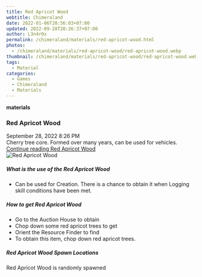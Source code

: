 ```yaml
---
title: Red Apricot Wood
webtitle: Chimeraland
date: 2022-01-06T20:56:03+07:00
updated: 2022-09-28T20:26:37+07:00
author: L3n4r0x
permalink: /chimeraland/materials/red-apricot-wood.html
photos:
  - /chimeraland/materials/red-apricot-wood/red-apricot-wood.webp
thumbnail: /chimeraland/materials/red-apricot-wood/red-apricot-wood.webp
tags:
  - Material
categories:
  - Games
  - Chimeraland
  - Materials
---
```


<section id="bootstrap-wrapper">
  <link
    rel="stylesheet"
    href="https://cdn.statically.io/gh/dimaslanjaka/Web-Manajemen/40ac3225/css/bootstrap-4.5-wrapper.css"
  />
  <div
    class="row g-0 border rounded overflow-hidden flex-md-row mb-4 shadow-sm position-relative"
  >
    <div class="col p-4 d-flex flex-column position-static">
      <strong class="d-inline-block mb-2 text-success">materials</strong>
      <h3 class="mb-0">Red Apricot Wood</h3>
      <div class="mb-1 text-muted">September 28, 2022 8:26 PM</div>
      <div class="mb-2 border p-1">
        Cherry tree core. Formed over many years, can be used for vehicles.
      </div>
      <a href="#" class="stretched-link d-none"
        >Continue reading Red Apricot Wood</a
      >
    </div>
    <div class="col-auto d-none d-lg-block">
      <img
        src="/chimeraland/materials/red-apricot-wood/red-apricot-wood.webp"
        alt="Red Apricot Wood"
      />
    </div>
  </div>
  <div class="row">
    <div class="col-lg-6 col-12 mb-2">
      <div class="card">
        <div class="card-body">
          <h5 class="card-title">What is the use of the Red Apricot Wood</h5>
          <div class="card-text">
            <ul>
              <li>
                Can be used for Creation. There is a chance to obtain it when
                Logging skill conditions have been met.
              </li>
            </ul>
          </div>
        </div>
      </div>
    </div>
    <div class="col-lg-6 col-12 mb-2">
      <div class="card">
        <div class="card-body">
          <h5 class="card-title">How to get Red Apricot Wood</h5>
          <div class="card-text">
            <ul>
              <li>Go to the Auction House to obtain</li>
              <li>Chop down some red apricot trees to get</li>
              <li>Orient the Resource Finder to find</li>
              <li>To obtain this item, chop down red apricot trees.</li>
            </ul>
          </div>
        </div>
      </div>
    </div>
    <div class="col-12 mb-2">
      <h5>Red Apricot Wood Spawn Locations</h5>
      <p>Red Apricot Wood is randomly spawned</p>
    </div>
  </div>
</section>